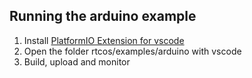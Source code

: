 ## Running the arduino example

1. Install [PlatformIO Extension for vscode](https://platformio.org/install/ide?install=vscode)
2. Open the folder rtcos/examples/arduino with vscode
3. Build, upload and monitor
